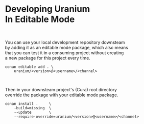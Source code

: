 
# Developing Uranium <br> In Editable Mode

<br>

You can use your local development repository downsteam <br>
by adding it as an editable mode package, which also means <br>
that you can test it in a consuming project without creating <br>
a new package for this project every time.


```shell
conan editable add . \
    uranium/<version>@<username>/<channel>
```

<br>

Then in your downsteam project's (Cura) root directory <br>
override the package with your editable mode package.  

```shell
conan install .     \
    -build=missing  \
    --update        \
    --require-override=uranium/<version>@<username>/<channel>
```

<br>